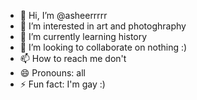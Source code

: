 - 👋 Hi, I’m @asheerrrrr
- 👀 I’m interested in art and photoghraphy
- 🌱 I’m currently learning history
- 💞️ I’m looking to collaborate on  nothing :)
- 📫 How to reach me don't
- 😄 Pronouns: all
- ⚡ Fun fact: I'm gay :)

<!---
asheerrrrr/asheerrrrr is a ✨ special ✨ repository because its `README.md` (this file) appears on your GitHub profile.
You can click the Preview link to take a look at your changes.
--->
